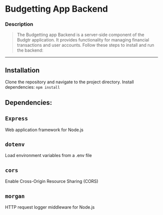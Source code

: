 # Budgetting App Backend

### Description

> The Budgetting app Backend is a server-side component of the Budgtr application. It provides functionality for managing financial transactions and user accounts. Follow these steps to install and run the backend:

---

## Installation

Clone the repository and navigate to the project directory.
Install dependencies: `npm install`

## Dependencies:

## `Express` 
Web application framework for Node.js
## `dotenv` 
Load environment variables from a .env file
## `cors` 
Enable Cross-Origin Resource Sharing (CORS)
## `morgan` 
HTTP request logger middleware for Node.js

